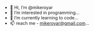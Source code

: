 - 👋 Hi, I’m @mikeroyar
- 👀 I’m interested in programming...
- 🌱 I’m currently learning to code...
- 📫 reach me - mikeroyar@gmail.com...

<!---
mikeroyar/mikeroyar is a ✨ special ✨ repository because its `README.md` (this file) appears on your GitHub profile.
You can click the Preview link to take a look at your changes.
--->
